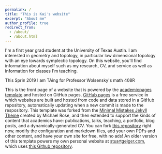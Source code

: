 ```yaml
---
permalink: /
title: "This is Kai's website"
excerpt: "About me"
author_profile: true
redirect_from: 
  - /about/
  - /about.html
---
```


I'm a first year grad student at the University of Texas Austin. I am interested in geometry and topology, in particular low dimensional topology with an eye towards symplectic topology. On this website, you'll find information about myself such as my research, CV, and service as well as information for classes I'm teaching.

This Sprin 2019 I am TAing for Professor Wolsensky's math 408R

This is the front page of a website that is powered by the [academicpages template](https://github.com/academicpages/academicpages.github.io) and hosted on GitHub pages. [GitHub pages](https://pages.github.com) is a free service in which websites are built and hosted from code and data stored in a GitHub repository, automatically updating when a new commit is made to the respository. This template was forked from the [Minimal Mistakes Jekyll Theme](https://mmistakes.github.io/minimal-mistakes/) created by Michael Rose, and then extended to support the kinds of content that academics have: publications, talks, teaching, a portfolio, blog posts, and a dynamically-generated CV. You can fork [this repository](https://github.com/academicpages/academicpages.github.io) right now, modify the configuration and markdown files, add your own PDFs and other content, and have your own site for free, with no ads! An older version of this template powers my own personal website at [stuartgeiger.com](http://stuartgeiger.com), which uses [this Github repository](https://github.com/staeiou/staeiou.github.io).
